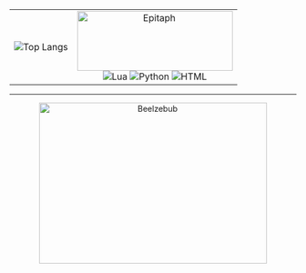 <div align="center">
  <table border="0">
    <tr>
      <td align="center" valign="middle">
        <img src="https://github-readme-stats.vercel.app/api/top-langs/?username=EpitaphNewell&hide_progress=false" alt="Top Langs" />
      </td>
      <td align="center" valign="middle">
        <img src="https://images.cooltext.com/5704079.gif" width="273" height="105" alt="Epitaph"/>
        <br>
        <img src="https://img.shields.io/badge/Lua-%232C2D72.svg?logo=lua&logoColor=white" alt="Lua"/>
        <img src="https://img.shields.io/badge/Python-3776AB?logo=python&logoColor=fff" alt="Python"/>
        <img src="https://img.shields.io/badge/HTML-%23E34F26.svg?logo=html5&logoColor=white" alt="HTML"/>
      </td>
    </tr>
  </table>
</div>

---

<div align="center">
  <img src="https://i.ibb.co/Fmyc11Q/makesweet-9r3yuo.gif" width="400" height="283" alt="Beelzebub" />
</div>

